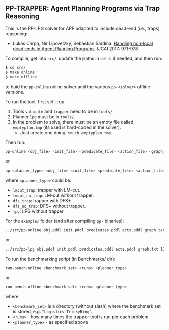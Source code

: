 ## PP-TRAPPER: Agent Planning Programs via Trap Reasoning

This is the PP-LPG solver for APP adapted to include dead-end (i.e., traps) reasoning:

* Lukás Chrpa, Nir Lipovetzky, Sebastian Sardiña: [Handling non-local dead-ends in Agent Planning Programs](https://www.ijcai.org/Proceedings/2017/135). IJCAI 2017: 971-978

To compile, get into `src/`, update the paths in `def.h` if needed, and then run:

```bash
$ cd src/
$ make online
$ make offline
```

to buid the `pp-online` online solver and the various `pp-<solver>` offline versions.

To run the tool, first set-it up:

1. Tools `validate` and `trapper` need to be in `tools/`.
2. Planner `lpg` must be in `tools/`.
3. In the problem to solve, there must be an empty file called `emptyplan.tmp` (its used is hard-coded in the solver).
     * Just create one doing:  `touch emptyplan.tmp`.
  
Then run:

```bash
pp-online <obj_file> <init_file> <predicate_file> <action_file> <graph_file> <seed> <planner_type>
```

or

```bash
pp-<planner_type> <obj_file> <init_file> <predicate_file> <action_file> <graph_file> <seed> 
```

where `<planner_type>` could be:

* `lmcut_trap`: trapper with LM-cut.
* `lmcut_no_trap`: LM-cut without trapper.
* `dfs_trap`: trapper with DFS+.
* `dfs_no_trap`: DFS+ without trapper.
* `lpg`: LPG without trapper

For the `example/` folder (and after compiling `pp-` binaries):

```bash
../src/pp-online obj.pddl init.pddl predicates.pddl acts.pddl graph.txt 123 lpg
```

or

```bash
../src/pp-lpg obj.pddl init.pddl predicates.pddl acts.pddl graph.txt 123
```


To run the benchmarking script (in Benchmarks/ dir):

```bash
run-bench-online <benchmark_set> <runs> <planner_type>
```

or

```bash
run-bench-offine <benchmark_set> <runs> <planner_type>
```


where:

* `<benchmark_set>` is a directory (without slash) where the benchmark set is stored, e.g. "`Logistics-TrickyRing`".
* `<runs>` - how many times the trapper tool is run per each problem
* `<planner_type>` - as specified above

